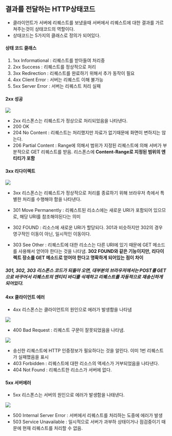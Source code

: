 ## 결과를 전달하는 HTTP상태코드

- 클라이언트가 서버에 리퀘스트를 보냈을때 서버에서 리퀘스트에 대한 결과를 가르쳐주는것이 상태코드의 역할이다.
- 상태코드는 5가지의 클래스로 정의가 되어있다.

#### 상태 코드 클래스

1. 1xx Informational : 리퀘스트를 받아들여 처리중
2. 2xx Success : 리퀘스트를 정상적으로 처리
3. 3xx Redirection : 리퀘스트를 완료하기 위해서 추가 동작이 필요
4. 4xx Client Error : 서버는 리퀘스트 이해 불가능
5. 5xx Server Error : 서버는 리퀘스트 처리 실패

#### 2xx 성공
![](/Users/jaeyeonkim/Desktop/blog/images/network/chapter4/IMG_1766.jpg)

- 2xx 리스폰스는 리퀘스트가 정상으로 처리되었음을 나타낸다.
- 200 OK
- 204 No Content : 리퀘스트는 처리했지만 자료가 없기때문에 화면이 변하지는 않는다.
- 206 Partial Content : Range에 의해서 범위가 지정된 리퀘스트에 의해 서버가 부분적으로 GET 리퀘스트를 받음. 리스폰스에 **Content-Range로 지정된 범위의 엔티티가 포함**


#### 3xx 리다이렉트

![](/Users/jaeyeonkim/Desktop/blog/images/network/chapter4/IMG_1767.jpg)

- 3xx 리스폰스는 리퀘스트가 정상적으로 처리를 종료하기 위해 브라우저 측에서 특별한 처리를 수행해야 함을 나타낸다.

- 301 Move Permanently : 리퀘스트된 리소스에는 새로운 URI가 포함되어 있으므로, 해당 URI를 참조해야된다는 의미
- 302 FOUND : 리소스에 새로운 URI가 할당되다. 301과 비슷하지만 302의 경우 영구적인 이동이 아닌, 일시적인 이동이다.
- 303 See Other : 리퀘스트에 대한 리소스는 다른 URI에 있기 때문에 GET 메소드를 사용해서 얻어야 한다는 것을 나타냄. **302 FOUND와 같은 기능이지만, 리다이렉트 장소를 GET 메소드로 얻어야 한다고 명확하게 되어있는 점이 차이**

##### 301, 302, 303 리스폰스 코드가 되돌아 오면, 대부분의 브라우저에서는 POST를 GET으로 바꾸어서 리퀘스트의 엔티티 바디를 삭제하고 리퀘스트를 자동적으로 재송신하게 되어있다.

#### 4xx 클라이언트 에러

- 4xx 리스폰스는 클라이언트의 원인으로 에러가 발생함을 나타냄

![](/Users/jaeyeonkim/Desktop/blog/images/network/chapter4/IMG_1768.jpg)

- 400 Bad Request : 리퀘스트 구문이 잘못되었음을 나타냄.

![](/Users/jaeyeonkim/Desktop/blog/images/network/chapter4/IMG_1769.jpg)

- 송신한 리퀘스트에 HTTP 인증정보가 필요하다는 것을 알린다. 이미 1번 리퀘스트가 실패했음을 표시
- 403 Forbidden : 리퀘스트에 대한 리소스의 액세스가 거부되었음을 나타낸다.
- 404 Not Found : 리퀘스트한 리소스가 서버에 없다.

#### 5xx 서버에러

- 5xx 리스폰스는 서버의 원인으로 에러가 발생함을 나태낸다.

![](/Users/jaeyeonkim/Desktop/blog/images/network/chapter4/IMG_1770.jpg)

- 500 Internal Server Error : 서버에서 리퀘스트를 처리하는 도중에 에러가 발생
- 503 Service Unavailable : 일시적으로 서버가 과부하 상태이거나 점검중이기 때문에 현재 리퀘스트를 처리할 수 없음.


